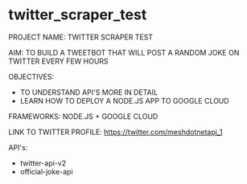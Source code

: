 # twitter_scraper_test

PROJECT NAME: TWITTER SCRAPER TEST

AIM: TO BUILD A TWEETBOT THAT WILL POST A RANDOM JOKE ON TWITTER EVERY FEW HOURS

OBJECTIVES: 
- TO UNDERSTAND API'S MORE IN DETAIL
- LEARN HOW TO DEPLOY A NODE.JS APP TO GOOGLE CLOUD

FRAMEWORKS: NODE.JS + GOOGLE CLOUD

LINK TO TWITTER PROFILE: https://twitter.com/meshdotnetapi_1

API's:
 - twitter-api-v2
 - official-joke-api
 
 

